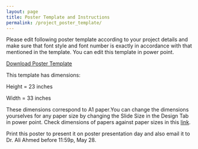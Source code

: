 ```yaml
---  
layout: page  
title: Poster Template and Instructions 
permalink: /project_poster_template/  
---  
```



Please edit following poster template according to your project details and make sure that
font style and font number is exactly in accordance with  that mentioned in the template. You can edit this template in power point.

[Download Poster Template](https://drive.google.com/file/d/17-bNcKXGbvqcclnPqKnhxIiwDQKBs9eR/view?usp=sharing)

This template has dimensions: 

Height = 23 inches

Width  = 33 inches

These dimensions correspond to A1 paper.You can change the dimensions yourselves for any paper size by changing the Slide Size in the Design Tab in power point. Check dimensions of papers against paper sizes in this [link](http://www.metroimaging.co.uk/faqs/paper-size-conversion-chart). 

Print this poster to present it on poster presentation day and also email it to Dr. Ali Ahmed before 11:59p, May 28.

